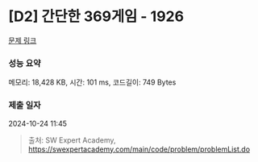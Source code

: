 # [D2] 간단한 369게임 - 1926 

[문제 링크](https://swexpertacademy.com/main/code/problem/problemDetail.do?contestProbId=AV5PTeo6AHUDFAUq) 

### 성능 요약

메모리: 18,428 KB, 시간: 101 ms, 코드길이: 749 Bytes

### 제출 일자

2024-10-24 11:45



> 출처: SW Expert Academy, https://swexpertacademy.com/main/code/problem/problemList.do